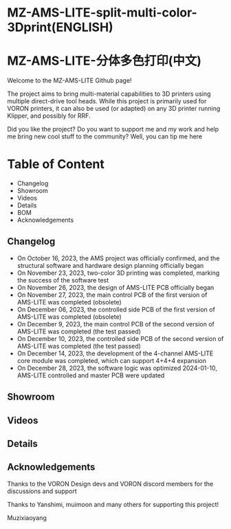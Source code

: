 # MZ-AMS-LITE-split-multi-color-3Dprint(ENGLISH)
# MZ-AMS-LITE-分体多色打印(中文)
Welcome to the MZ-AMS-LITE Github page!

The project aims to bring multi-material capabilities to 3D printers using multiple direct-drive tool heads. While this project is primarily used for VORON printers, it can also be used (or adapted) on any 3D printer running Klipper, and possibly for RRF.

Did you like the project? Do you want to support me and my work and help me bring new cool stuff to the community? Well, you can tip me here

# Table of Content
* Changelog
* Showroom
* Videos
* Details
* BOM
* Acknowledgements
## Changelog
* On October 16, 2023, the AMS project was officially confirmed, and the structural software and hardware design planning officially began
* On November 23, 2023, two-color 3D printing was completed, marking the success of the software test
* On November 26, 2023, the design of AMS-LITE PCB officially began
* On November 27, 2023, the main control PCB of the first version of AMS-LITE was completed (obsolete)
* On December 06, 2023, the controlled side PCB of the first version of AMS-LITE was completed (obsolete)
* On December 9, 2023, the main control PCB of the second version of AMS-LITE was completed (the test passed)
* On December 10, 2023, the controlled side PCB of the second version of AMS-LITE was completed (the test passed)
* On December 14, 2023, the development of the 4-channel AMS-LITE core module was completed, which can support 4+4+4 expansion
* On December 28, 2023, the software logic was optimized
2024-01-10, AMS-LITE controlled and master PCB were updated
## Showroom
## Videos
## Details
## Acknowledgements
Thanks to the VORON Design devs and VORON discord members for the discussions and support

Thanks to Yanshimi, muimoon and many others for supporting this project!

Muzixiaoyang

